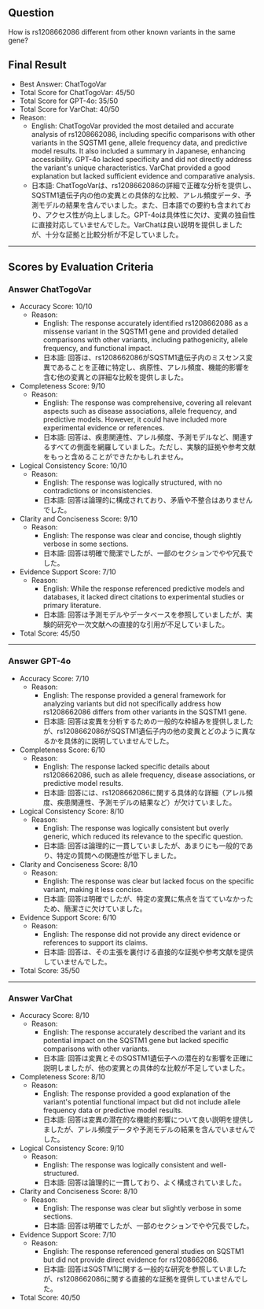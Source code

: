 ## Question

How is rs1208662086 different from other known variants in the same gene?

## Final Result

- Best Answer: ChatTogoVar
- Total Score for ChatTogoVar: 45/50
- Total Score for GPT-4o: 35/50
- Total Score for VarChat: 40/50
- Reason:
  - English: ChatTogoVar provided the most detailed and accurate analysis of rs1208662086, including specific comparisons with other variants in the SQSTM1 gene, allele frequency data, and predictive model results. It also included a summary in Japanese, enhancing accessibility. GPT-4o lacked specificity and did not directly address the variant's unique characteristics. VarChat provided a good explanation but lacked sufficient evidence and comparative analysis.
  - 日本語: ChatTogoVarは、rs1208662086の詳細で正確な分析を提供し、SQSTM1遺伝子内の他の変異との具体的な比較、アレル頻度データ、予測モデルの結果を含んでいました。また、日本語での要約も含まれており、アクセス性が向上しました。GPT-4oは具体性に欠け、変異の独自性に直接対応していませんでした。VarChatは良い説明を提供しましたが、十分な証拠と比較分析が不足していました。

---

## Scores by Evaluation Criteria

### Answer ChatTogoVar
- Accuracy Score: 10/10
  - Reason: 
    - English: The response accurately identified rs1208662086 as a missense variant in the SQSTM1 gene and provided detailed comparisons with other variants, including pathogenicity, allele frequency, and functional impact.
    - 日本語: 回答は、rs1208662086がSQSTM1遺伝子内のミスセンス変異であることを正確に特定し、病原性、アレル頻度、機能的影響を含む他の変異との詳細な比較を提供しました。
- Completeness Score: 9/10
  - Reason: 
    - English: The response was comprehensive, covering all relevant aspects such as disease associations, allele frequency, and predictive models. However, it could have included more experimental evidence or references.
    - 日本語: 回答は、疾患関連性、アレル頻度、予測モデルなど、関連するすべての側面を網羅していました。ただし、実験的証拠や参考文献をもっと含めることができたかもしれません。
- Logical Consistency Score: 10/10
  - Reason: 
    - English: The response was logically structured, with no contradictions or inconsistencies.
    - 日本語: 回答は論理的に構成されており、矛盾や不整合はありませんでした。
- Clarity and Conciseness Score: 9/10
  - Reason: 
    - English: The response was clear and concise, though slightly verbose in some sections.
    - 日本語: 回答は明確で簡潔でしたが、一部のセクションでやや冗長でした。
- Evidence Support Score: 7/10
  - Reason: 
    - English: While the response referenced predictive models and databases, it lacked direct citations to experimental studies or primary literature.
    - 日本語: 回答は予測モデルやデータベースを参照していましたが、実験的研究や一次文献への直接的な引用が不足していました。
- Total Score: 45/50

---

### Answer GPT-4o
- Accuracy Score: 7/10
  - Reason: 
    - English: The response provided a general framework for analyzing variants but did not specifically address how rs1208662086 differs from other variants in the SQSTM1 gene.
    - 日本語: 回答は変異を分析するための一般的な枠組みを提供しましたが、rs1208662086がSQSTM1遺伝子内の他の変異とどのように異なるかを具体的に説明していませんでした。
- Completeness Score: 6/10
  - Reason: 
    - English: The response lacked specific details about rs1208662086, such as allele frequency, disease associations, or predictive model results.
    - 日本語: 回答には、rs1208662086に関する具体的な詳細（アレル頻度、疾患関連性、予測モデルの結果など）が欠けていました。
- Logical Consistency Score: 8/10
  - Reason: 
    - English: The response was logically consistent but overly generic, which reduced its relevance to the specific question.
    - 日本語: 回答は論理的に一貫していましたが、あまりにも一般的であり、特定の質問への関連性が低下しました。
- Clarity and Conciseness Score: 8/10
  - Reason: 
    - English: The response was clear but lacked focus on the specific variant, making it less concise.
    - 日本語: 回答は明確でしたが、特定の変異に焦点を当てていなかったため、簡潔さに欠けていました。
- Evidence Support Score: 6/10
  - Reason: 
    - English: The response did not provide any direct evidence or references to support its claims.
    - 日本語: 回答は、その主張を裏付ける直接的な証拠や参考文献を提供していませんでした。
- Total Score: 35/50

---

### Answer VarChat
- Accuracy Score: 8/10
  - Reason: 
    - English: The response accurately described the variant and its potential impact on the SQSTM1 gene but lacked specific comparisons with other variants.
    - 日本語: 回答は変異とそのSQSTM1遺伝子への潜在的な影響を正確に説明しましたが、他の変異との具体的な比較が不足していました。
- Completeness Score: 8/10
  - Reason: 
    - English: The response provided a good explanation of the variant's potential functional impact but did not include allele frequency data or predictive model results.
    - 日本語: 回答は変異の潜在的な機能的影響について良い説明を提供しましたが、アレル頻度データや予測モデルの結果を含んでいませんでした。
- Logical Consistency Score: 9/10
  - Reason: 
    - English: The response was logically consistent and well-structured.
    - 日本語: 回答は論理的に一貫しており、よく構成されていました。
- Clarity and Conciseness Score: 8/10
  - Reason: 
    - English: The response was clear but slightly verbose in some sections.
    - 日本語: 回答は明確でしたが、一部のセクションでやや冗長でした。
- Evidence Support Score: 7/10
  - Reason: 
    - English: The response referenced general studies on SQSTM1 but did not provide direct evidence for rs1208662086.
    - 日本語: 回答はSQSTM1に関する一般的な研究を参照していましたが、rs1208662086に関する直接的な証拠を提供していませんでした。
- Total Score: 40/50